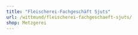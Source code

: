 ```yaml
---
title: "Fleischerei-Fachgeschäft Sjuts"
url: /wittmund/fleischerei-fachgeschaeft-sjuts/
shop: Metzgerei
---
```

